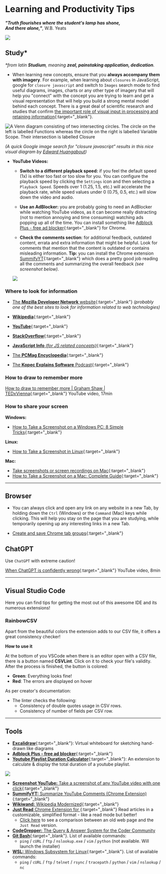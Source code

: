 # Learning and Productivity Tips

___"Truth flourishes where the student's lamp has shone,<br>
And there alone,"___, W.B. Yeats

![](./assets/OpenSourceSyllabus.How-to-code.png)

## Study*

_*from latin **Studium**, meaning **zeal, painstaking application, dedication**._

- When learning new concepts, ensure that you **always accompany them with imagery**. For example, when learning about `closures` in JavaScript, google for `closure javascript` and switch to `Images` search mode to find useful diagrams, images, charts or any other type of imagery that will help you "connect" with the concept you are trying to learn and get a visual representation that will help you build a strong mental model behind each concept. There is a great deal of scientific research and studies that confirm [the important role of visual input in processing and retaining information](../teaching/README.md#dual-coding-theory--picture-superiority-effect){:target="_blank"}.

![A Venn diagram consisting of two intersecting circles. The circle on the left is labelled Functions whereas the circle on the right is labelled Variable Scope. Their intersection is labelled Closure](assets/Closure.JS.png)

_(A quick Google image search for "closure javascript" results in this nice visual diagram by [Edward Huangabout](https://edward-huang.com/about/))_

- **YouTube Videos:** 

  - **Switch to a different playback speed:** if you feel the default speed (1x) is either too fast or too slow for you. You can configure the playback speed by clicking the `Settings` icon and then selecting a `Playback Speed`. Speeds over 1 (1.25, 1.5, etc.) will accelerate the playback rate, while speed values under 0 (0.75, 0.5, etc.) will slow down the video and audio.

  - **Use an AdBlocker:** you are probably going to need an AdBlocker while watching YouTube videos, as it can become really distracting (not to mention annoying and time consuming) watching ads popping up all of the time. You can install something like [Adblock Plus - free ad blocker](https://chrome.google.com/webstore/detail/adblock-plus-free-ad-bloc/cfhdojbkjhnklbpkdaibdccddilifddb){:target="_blank"} for Chrome.

  - **Check the comments section**: for additional feedback, outdated content, errata and extra information that might be helpful. Look for comments that mention that the content is outdated or contains misleading information. **Tip:** you can install the Chrome extension [SummifyYT](https://chrome.google.com/webstore/detail/summifyyt-summarize-youtu/mcjgidambippeaajehcfimmephgholco){:target="_blank"} which does a pretty good job reading all the comments and summarizing the overall feedback _(see screenshot below)_.

  [![](assets/Chrome.Extension.SummifyΥΤ.jpg)](assets/Chrome.Extension.SummifyΥΤ.jpg)
  

### Where to look for information

- [The **Mozilla Developer Network** website](https://developer.mozilla.org/en-US/){:target="_blank"} _(probably one of the best sites to look for information related to web technologies)_

- [**Wikipedia**](https://www.wikipedia.org/){:target="_blank"}

- [**YouTube**](https://www.youtube.com/){:target="_blank"}

- [**StackOverflow**](https://stackoverflow.com/){:target="_blank"}

- [**JavaScript Info** _(for JS related concepts)_](https://javascript.info/){:target="_blank"}

- [The **PCMag Encyclopedia**](https://www.pcmag.com/encyclopedia){:target="_blank"}

- [The **Kopec Explains Software** Podcast](http://kopec.live/){:target="_blank"}

### How to draw to remember more

[How to draw to remember more | Graham Shaw | TEDxVienna](https://www.youtube.com/watch?v=gj3ZnKlHqxI){:target="_blank"}
YouTube video, 17min

### How to share your screen

  **Windows:**

  - [How to Take a Screenshot on a Windows PC: 8 Simple Tricks](https://www.wikihow.com/Take-a-Screenshot-in-Microsoft-Windows){:target="_blank"}

  **Linux:**

  - [How to Take a Screenshot in Linux](https://www.wikihow.com/Take-a-Screenshot-in-Linux){:target="_blank"}

  **Mac:**

  - [Take screenshots or screen recordings on Mac](https://support.apple.com/en-mz/guide/mac-help/mh26782/mac){:target="_blank"}
  - [How to Take a Screenshot on a Mac: Complete Guide](https://www.wikihow.com/Take-a-Screenshot-on-a-Mac){:target="_blank"}

---

## Browser

- You can always click and open any link on any website in a new Tab, by holding down the `Ctrl` (Windows) or the `Command` (Mac) keys while clicking. This will help you stay on the page that you are studying, while temporarily opening up any interesting links in a new Tab.

- [Create and save Chrome tab groups](https://www.theverge.com/23384844/chrome-google-tab-groups-create-save-how-to){:target="_blank"}

## ChatGPT

Use `ChatGPT` with extreme caution!

[When ChatGPT is confidently wrong](https://www.youtube.com/watch?v=ZZoT005p8ko){:target="_blank"}
YouTube video, 8min

---

## Visual Studio Code

Here you can find tips for getting the most out of this awesome IDE and its numerous extensions!

### RainbowCSV

  Apart from the beautiful colors the extension adds to our CSV file, it offers a great consistency checker!
  
  **How to use it**

  At the bottom of you VSCode when there is an editor open with a CSV file, there is a button named **CSVLint**.
  Click on it to check your file's validity. After the process is finished, the button is colored:
  - **Green**: Everything looks fine!
  - **Red**: The errors are displayed on hover

  As per creator's documentation:
  - The linter checks the following:
    - Consistency of double quotes usage in CSV rows.
    - Consistency of number of fields per CSV row.

---

## Tools

- [**Excalidraw**](https://excalidraw.com/){:target="_blank"}: Virtual whiteboard for sketching hand-drawn like diagrams
- [**Adblock Plus - free ad blocker**](https://chrome.google.com/webstore/detail/adblock-plus-free-ad-bloc/cfhdojbkjhnklbpkdaibdccddilifddb/){:target="_blank"}
- [**Youtube Playlist Duration Calculator**](https://chrome.google.com/webstore/detail/youtube-playlist-duration/pijbakhgmhhadeakaocjfockpndcpobk){:target="_blank"}: An extension to calculate & display the total duration of a youtube playlist.

[![](assets/chrome_extension_youtube_playlist_duration_calculation.jpg)](https://chrome.google.com/webstore/detail/youtube-playlist-duration/pijbakhgmhhadeakaocjfockpndcpobk)

- [**Screenshot YouTube:** Take a screenshot of any YouTube video with one click](https://chrome.google.com/webstore/detail/screenshot-youtube/gjoijpfmdhbjkkgnmahganhoinjjpohk){:target="_blank"}
- [**SummifyYT:** Summarize YouTube Comments (Chrome Extension)](https://chrome.google.com/webstore/detail/summifyyt-summarize-youtu/mcjgidambippeaajehcfimmephgholco){:target="_blank"}
- [**Wikiwand:** Wikipedia Modernized](https://chrome.google.com/webstore/detail/wikiwand-wikipedia-modern/emffkefkbkpkgpdeeooapgaicgmcbolj){:target="_blank"}
- [**Just Read** Chrome Extension for ](https://chrome.google.com/webstore/detail/just-read/dgmanlpmmkibanfdgjocnabmcaclkmod){:target="_blank"} Read articles in a customizable, simplified format - like a read mode but better!
  - [Click here](assets/Just.Read.jpg) to see a comparison between an old web page and the `Just Read` version.
- [**CodeGrepper:** The Query & Answer System for the Coder Community
](https://chrome.google.com/webstore/detail/grepper/amaaokahonnfjjemodnpmeenfpnnbkco)
- [**Git Bash**](https://git-scm.com/downloads){:target="_blank"}. List of available commands:
  - `ping` / `cURL` / `ftp` / `nslookup.exe` / `vim` / `python` (not available. Will launch the installer)
- [**WSL:** Windows Subsystem for Linux](https://learn.microsoft.com/en-us/windows/wsl/install){:target="_blank"}. List of available commands:
  - `ping` / `cURL` / `ftp` / `telnet` / `rsync` / `tracepath` / `python` / `vim` / `nslookup` / `nc`
